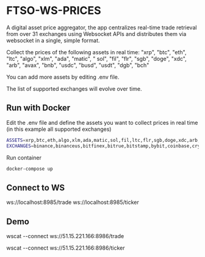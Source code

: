 # FTSO-WS-PRICES

A digital asset price aggregator, the app centralizes real-time trade retrieval from over 31 exchanges using Websocket APIs and distributes them via websocket in a single, simple format.

Collect the prices of the following assets in real time: "xrp", "btc", "eth", "ltc", "algo", "xlm", "ada", "matic", "
sol", "fil", "flr", "sgb", "doge", "xdc", "arb", "avax", "bnb", "usdc", "busd", "usdt", "dgb", "bch"

You can add more assets by editing .env file.

The list of supported exchanges will evolve over time.

## Run with Docker

Edit the .env file and define the assets you want to collect prices in real time (in this example all supported
exchanges)

```sh
ASSETS=xrp,btc,eth,algo,xlm,ada,matic,sol,fil,ltc,flr,sgb,doge,xdc,arb,avax,bnb,usdc,busd,usdt,dgb,bch
EXCHANGES=binance,binanceus,bitfinex,bitrue,bitstamp,bybit,coinbase,crypto,digifinex,fmfw,gateio,hitbtc,huobi,kraken,kucoin,lbank,mexc,okex,upbit,btcex,bitmart,bitget,coinex,xt,whitebit,toobit,pionex,btse,gemini,bitforex,bingx,p2b,bittrex,digifinex,kucoin,gemini,cexio,bitmake,hotcoin
```

Run container

```sh
docker-compose up
```

## Connect to WS

ws://localhost:8985/trade
ws://localhost:8985/ticker
## Demo

wscat --connect ws://51.15.221.166:8986/trade

wscat --connect ws://51.15.221.166:8986/ticker


